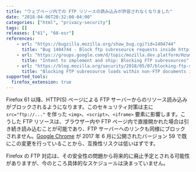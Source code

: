 ```yaml
---
title: "ウェブページ内での FTP リソースの読み込みが許容されなくなりました"
date: "2018-04-06T20:32:00-04:00"
categories: ["html", "privacy-security"]
tags: []
releases: ["61", "68-esr"]
references:
    - url: "https://bugzilla.mozilla.org/show_bug.cgi?id=1404744"
      title: "Bug 1404744 - Block ftp subresource requests inside http(s) pages"
    - url: "https://groups.google.com/d/topic/mozilla.dev.platform/HzumeW2JQW8/discussion"
      title: "Intent to implement and ship: Blocking FTP subresources"
    - url: "https://blog.mozilla.org/security/2018/05/07/blocking-ftp-subresource-loads-within-non-ftp-documents-in-firefox-61/"
      title: "Blocking FTP subresource loads within non-FTP documents in Firefox 61 | Mozilla Security Blog"
supported_tools:
  firefox_extension: true
---
```

Firefox 61 以降、HTTP(S) ページによる FTP サーバーからのリソース読み込みがブロックされるようになります。このセキュリティ対策は主に `src="ftp://..."` を伴った `<img>`、`<script>`、`<iframe>` 要素に影響します。こうした FTP リソースは、ブラウザー内や FTP ページ内で直接開かれた場合は引き続き読み込むことが可能であり、FTP サーバーへのリンクも同様にブロックされません。[Google Chrome](https://www.chromestatus.com/feature/5709390967472128) が 2017 年 6 月に公開されたバージョン 59 で既にこの変更を行っていることから、互換性リスクは低いはずです。

Firefox の FTP 対応は、その安全性の問題から将来的に廃止予定とされる可能性がありますが、今のところ具体的なスケジュールは決まっていません。
